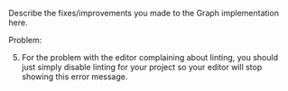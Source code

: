 Describe the fixes/improvements you made to the Graph implementation here.

Problem:

5. For the problem with the editor complaining about linting, you should just simply disable linting for your project so your editor will stop showing this error message.

